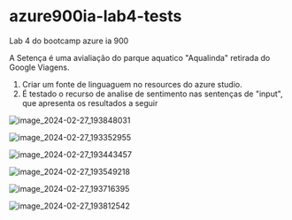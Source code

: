 # azure900ia-lab4-tests
Lab 4 do bootcamp azure ia 900

A Setença é uma avialiação do parque aquatico "Aqualinda" retirada do Google Viagens.

1. Criar um fonte de linguaguem no resources do azure studio.
2. É testado o recurso de analise de sentimento nas sentenças de "input", que apresenta os resultados a seguir

![image_2024-02-27_193848031](https://github.com/raynivis/azure900ia-lab4-tests/assets/154099929/640fd157-f8d2-4a40-b895-7c197a4db816)

![image_2024-02-27_193352955](https://github.com/raynivis/azure900ia-lab4-tests/assets/154099929/79a61b9d-2854-4227-9597-f1a466b7ef9f)

![image_2024-02-27_193443457](https://github.com/raynivis/azure900ia-lab4-tests/assets/154099929/dd18dc12-04ec-4445-9e69-2928326eb943)

![image_2024-02-27_193549218](https://github.com/raynivis/azure900ia-lab4-tests/assets/154099929/67c7af81-8d22-4b55-8df5-b4bab6c2bbf9)

![image_2024-02-27_193716395](https://github.com/raynivis/azure900ia-lab4-tests/assets/154099929/adb1768a-3fd5-49dc-b099-ebfef86f875e)

![image_2024-02-27_193812542](https://github.com/raynivis/azure900ia-lab4-tests/assets/154099929/497c97f9-63a6-440d-87f6-68f86c57b15b)

